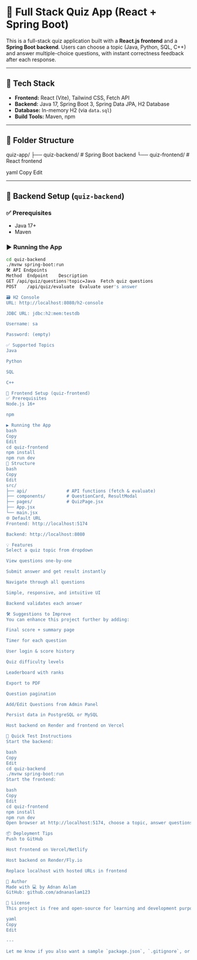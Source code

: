 # 🧠 Full Stack Quiz App (React + Spring Boot)

This is a full-stack quiz application built with a **React.js frontend** and a **Spring Boot backend**. Users can choose a topic (Java, Python, SQL, C++) and answer multiple-choice questions, with instant correctness feedback after each response.

---

## 🔧 Tech Stack

- **Frontend:** React (Vite), Tailwind CSS, Fetch API
- **Backend:** Java 17, Spring Boot 3, Spring Data JPA, H2 Database
- **Database:** In-memory H2 (via `data.sql`)
- **Build Tools:** Maven, npm

---

## 📁 Folder Structure

quiz-app/
├── quiz-backend/ # Spring Boot backend
└── quiz-frontend/ # React frontend

yaml
Copy
Edit

---

## 🚀 Backend Setup (`quiz-backend`)

### ✅ Prerequisites
- Java 17+
- Maven

### ▶️ Running the App
```bash
cd quiz-backend
./mvnw spring-boot:run
🛠️ API Endpoints
Method	Endpoint	Description
GET	/api/quiz/questions?topic=Java	Fetch quiz questions
POST	/api/quiz/evaluate	Evaluate user's answer

🗃️ H2 Console
URL: http://localhost:8080/h2-console

JDBC URL: jdbc:h2:mem:testdb

Username: sa

Password: (empty)

✅ Supported Topics
Java

Python

SQL

C++

🎨 Frontend Setup (quiz-frontend)
✅ Prerequisites
Node.js 16+

npm

▶️ Running the App
bash
Copy
Edit
cd quiz-frontend
npm install
npm run dev
📁 Structure
bash
Copy
Edit
src/
├── api/               # API functions (fetch & evaluate)
├── components/        # QuestionCard, ResultModal
├── pages/             # QuizPage.jsx
├── App.jsx
└── main.jsx
🌐 Default URL
Frontend: http://localhost:5174

Backend: http://localhost:8080

💡 Features
Select a quiz topic from dropdown

View questions one-by-one

Submit answer and get result instantly

Navigate through all questions

Simple, responsive, and intuitive UI

Backend validates each answer

🛠️ Suggestions to Improve
You can enhance this project further by adding:

Final score + summary page

Timer for each question

User login & score history

Quiz difficulty levels

Leaderboard with ranks

Export to PDF

Question pagination

Add/Edit Questions from Admin Panel

Persist data in PostgreSQL or MySQL

Host backend on Render and frontend on Vercel

🧪 Quick Test Instructions
Start the backend:

bash
Copy
Edit
cd quiz-backend
./mvnw spring-boot:run
Start the frontend:

bash
Copy
Edit
cd quiz-frontend
npm install
npm run dev
Open browser at http://localhost:5174, choose a topic, answer questions, and view results.

📦 Deployment Tips
Push to GitHub

Host frontend on Vercel/Netlify

Host backend on Render/Fly.io

Replace localhost with hosted URLs in frontend

🙌 Author
Made with 💻 by Adnan Aslam
GitHub: github.com/adnanaslam123

📄 License
This project is free and open-source for learning and development purposes.

yaml
Copy
Edit

---

Let me know if you also want a sample `package.json`, `.gitignore`, or help setting up GitHub Actions fo
